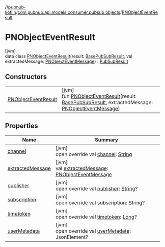 //[pubnub-kotlin](../../../index.md)/[com.pubnub.api.models.consumer.pubsub.objects](../index.md)/[PNObjectEventResult](index.md)

# PNObjectEventResult

[jvm]\
data class [PNObjectEventResult](index.md)(result: [BasePubSubResult](../../com.pubnub.api.models.consumer.pubsub/-base-pub-sub-result/index.md), val extractedMessage: [PNObjectEventMessage](../-p-n-object-event-message/index.md)) : [PubSubResult](../../com.pubnub.api.models.consumer.pubsub/-pub-sub-result/index.md)

## Constructors

| | |
|---|---|
| [PNObjectEventResult](-p-n-object-event-result.md) | [jvm]<br>fun [PNObjectEventResult](-p-n-object-event-result.md)(result: [BasePubSubResult](../../com.pubnub.api.models.consumer.pubsub/-base-pub-sub-result/index.md), extractedMessage: [PNObjectEventMessage](../-p-n-object-event-message/index.md)) |

## Properties

| Name | Summary |
|---|---|
| [channel](../../com.pubnub.api.models.consumer.pubsub/-pub-sub-result/channel.md) | [jvm]<br>open override val [channel](../../com.pubnub.api.models.consumer.pubsub/-pub-sub-result/channel.md): [String](https://kotlinlang.org/api/latest/jvm/stdlib/kotlin/-string/index.html) |
| [extractedMessage](extracted-message.md) | [jvm]<br>val [extractedMessage](extracted-message.md): [PNObjectEventMessage](../-p-n-object-event-message/index.md) |
| [publisher](../../com.pubnub.api.models.consumer.pubsub/-pub-sub-result/publisher.md) | [jvm]<br>open override val [publisher](../../com.pubnub.api.models.consumer.pubsub/-pub-sub-result/publisher.md): [String](https://kotlinlang.org/api/latest/jvm/stdlib/kotlin/-string/index.html)? |
| [subscription](../../com.pubnub.api.models.consumer.pubsub/-pub-sub-result/subscription.md) | [jvm]<br>open override val [subscription](../../com.pubnub.api.models.consumer.pubsub/-pub-sub-result/subscription.md): [String](https://kotlinlang.org/api/latest/jvm/stdlib/kotlin/-string/index.html)? |
| [timetoken](../../com.pubnub.api.models.consumer.pubsub/-pub-sub-result/timetoken.md) | [jvm]<br>open override val [timetoken](../../com.pubnub.api.models.consumer.pubsub/-pub-sub-result/timetoken.md): [Long](https://kotlinlang.org/api/latest/jvm/stdlib/kotlin/-long/index.html)? |
| [userMetadata](../../com.pubnub.api.models.consumer.pubsub/-pub-sub-result/user-metadata.md) | [jvm]<br>open override val [userMetadata](../../com.pubnub.api.models.consumer.pubsub/-pub-sub-result/user-metadata.md): JsonElement? |
